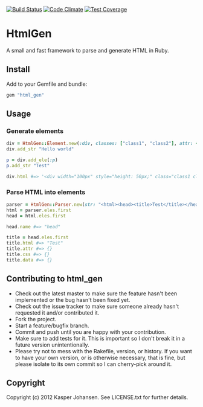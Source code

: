 [![Build Status](https://api.shippable.com/projects/540e7b9b3479c5ea8f9ec21c/badge?branchName=master)](https://app.shippable.com/projects/540e7b9b3479c5ea8f9ec21c/builds/latest)
[![Code Climate](https://codeclimate.com/github/kaspernj/html_gen/badges/gpa.svg)](https://codeclimate.com/github/kaspernj/html_gen)
[![Test Coverage](https://codeclimate.com/github/kaspernj/html_gen/badges/coverage.svg)](https://codeclimate.com/github/kaspernj/html_gen)

# HtmlGen

A small and fast framework to parse and generate HTML in Ruby.

## Install

Add to your Gemfile and bundle:

```ruby
gem "html_gen"
```

## Usage

### Generate elements

```ruby
div = HtmlGen::Element.new(:div, classes: ["class1", "class2"], attr: {width: "100px"}, css: {height: "50px"})
div.add_str "Hello world"

p = div.add_ele(:p)
p.add_str "Test"

div.html #=> '<div width="100px" style="height: 50px;" class="class1 class2">Hello world<p>Test</p></div>'
```

### Parse HTML into elements

```ruby
parser = HtmlGen::Parser.new(str: "<html><head><title>Test</title></head><body>This is the body</body></html>")
html = parser.eles.first
head = html.eles.first

head.name #=> "head"

title = head.eles.first
title.html #=> "Test"
title.attr #=> {}
title.css #=> {}
title.data #=> {}
```

## Contributing to html_gen

* Check out the latest master to make sure the feature hasn't been implemented or the bug hasn't been fixed yet.
* Check out the issue tracker to make sure someone already hasn't requested it and/or contributed it.
* Fork the project.
* Start a feature/bugfix branch.
* Commit and push until you are happy with your contribution.
* Make sure to add tests for it. This is important so I don't break it in a future version unintentionally.
* Please try not to mess with the Rakefile, version, or history. If you want to have your own version, or is otherwise necessary, that is fine, but please isolate to its own commit so I can cherry-pick around it.

## Copyright

Copyright (c) 2012 Kasper Johansen. See LICENSE.txt for
further details.


